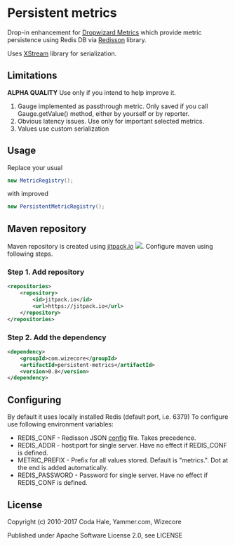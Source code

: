 # Persistent metrics

Drop-in enhancement for [Dropwizard Metrics](http://metrics.dropwizard.io/) which provide metric persistence using Redis DB via [Redisson](https://github.com/redisson/redisson) library.

Uses [XStream](http://x-stream.github.io/) library for serialization.

## Limitations

__ALPHA QUALITY__ Use only if you intend to help improve it.

  1. Gauge implemented as passthrough metric. Only saved if you call Gauge.getValue() method, either by yourself or by reporter.
  2. Obvious latency issues. Use only for important selected metrics.
  3. Values use custom serialization

## Usage

Replace your usual
```java 
new MetricRegistry();
```

with improved

```java
new PersistentMetricRegistry();
```

## Maven repository

Maven repository is created using [jitpack.io](https://jitpack.io/) [![](https://jitpack.io/v/com.wizecore/persistent-metrics.svg)](https://jitpack.io/#com.wizecore/persistent-metrics). Configure maven using following steps.

### Step 1. Add repository
```xml
<repositories>
	<repository>
		<id>jitpack.io</id>
		<url>https://jitpack.io</url>
	</repository>
</repositories>
```

### Step 2. Add the dependency

```xml
<dependency>
	<groupId>com.wizecore</groupId>
	<artifactId>persistent-metrics</artifactId>
	<version>0.8</version>
</dependency>
```

## Configuring 

By default it uses locally installed Redis (default port, i.e. 6379)
To configure use following environment variables:

  * REDIS_CONF - Redisson JSON [config](https://github.com/redisson/redisson/wiki/2.-Configuration#221-jsonyaml-file-based-configuration) file. Takes precedence.
  * REDIS_ADDR - host:port for single server. Have no effect if REDIS_CONF is defined.
  * METRIC_PREFIX - Prefix for all values stored. Default is "metrics.". Dot at the end is added automatically.
  * REDIS_PASSWORD - Password for single server. Have no effect if REDIS_CONF is defined.

## License

Copyright (c) 2010-2017 Coda Hale, Yammer.com, Wizecore

Published under Apache Software License 2.0, see LICENSE
